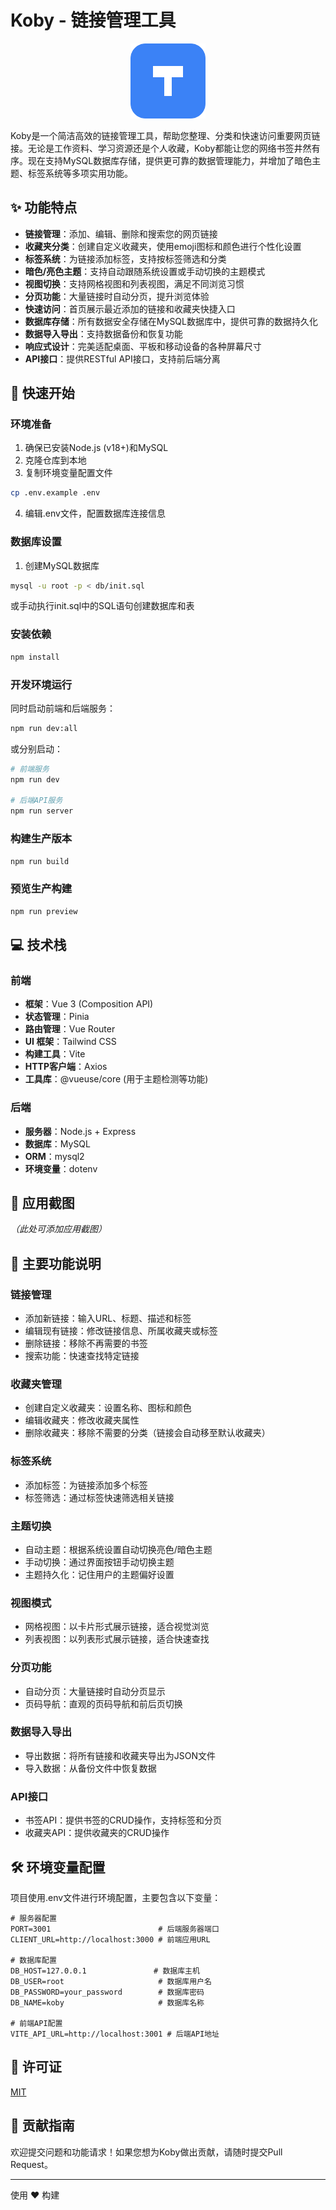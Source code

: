 # Koby - 链接管理工具

<p align="center">
  <img src="public/logo.svg" alt="Koby Logo" width="120" height="120">
</p>

Koby是一个简洁高效的链接管理工具，帮助您整理、分类和快速访问重要网页链接。无论是工作资料、学习资源还是个人收藏，Koby都能让您的网络书签井然有序。现在支持MySQL数据库存储，提供更可靠的数据管理能力，并增加了暗色主题、标签系统等多项实用功能。

## ✨ 功能特点

- **链接管理**：添加、编辑、删除和搜索您的网页链接
- **收藏夹分类**：创建自定义收藏夹，使用emoji图标和颜色进行个性化设置
- **标签系统**：为链接添加标签，支持按标签筛选和分类
- **暗色/亮色主题**：支持自动跟随系统设置或手动切换的主题模式
- **视图切换**：支持网格视图和列表视图，满足不同浏览习惯
- **分页功能**：大量链接时自动分页，提升浏览体验
- **快速访问**：首页展示最近添加的链接和收藏夹快捷入口
- **数据库存储**：所有数据安全存储在MySQL数据库中，提供可靠的数据持久化
- **数据导入导出**：支持数据备份和恢复功能
- **响应式设计**：完美适配桌面、平板和移动设备的各种屏幕尺寸
- **API接口**：提供RESTful API接口，支持前后端分离

## 🚀 快速开始

### 环境准备

1. 确保已安装Node.js (v18+)和MySQL
2. 克隆仓库到本地
3. 复制环境变量配置文件

```bash
cp .env.example .env
```

4. 编辑.env文件，配置数据库连接信息

### 数据库设置

1. 创建MySQL数据库

```bash
mysql -u root -p < db/init.sql
```

或手动执行init.sql中的SQL语句创建数据库和表

### 安装依赖

```bash
npm install
```

### 开发环境运行

同时启动前端和后端服务：

```bash
npm run dev:all
```

或分别启动：

```bash
# 前端服务
npm run dev

# 后端API服务
npm run server
```

### 构建生产版本

```bash
npm run build
```

### 预览生产构建

```bash
npm run preview
```

## 💻 技术栈

### 前端
- **框架**：Vue 3 (Composition API)
- **状态管理**：Pinia
- **路由管理**：Vue Router
- **UI 框架**：Tailwind CSS
- **构建工具**：Vite
- **HTTP客户端**：Axios
- **工具库**：@vueuse/core (用于主题检测等功能)

### 后端
- **服务器**：Node.js + Express
- **数据库**：MySQL
- **ORM**：mysql2
- **环境变量**：dotenv

## 📱 应用截图

*（此处可添加应用截图）*

## 🔧 主要功能说明

### 链接管理

- 添加新链接：输入URL、标题、描述和标签
- 编辑现有链接：修改链接信息、所属收藏夹或标签
- 删除链接：移除不再需要的书签
- 搜索功能：快速查找特定链接

### 收藏夹管理

- 创建自定义收藏夹：设置名称、图标和颜色
- 编辑收藏夹：修改收藏夹属性
- 删除收藏夹：移除不需要的分类（链接会自动移至默认收藏夹）

### 标签系统

- 添加标签：为链接添加多个标签
- 标签筛选：通过标签快速筛选相关链接

### 主题切换

- 自动主题：根据系统设置自动切换亮色/暗色主题
- 手动切换：通过界面按钮手动切换主题
- 主题持久化：记住用户的主题偏好设置

### 视图模式

- 网格视图：以卡片形式展示链接，适合视觉浏览
- 列表视图：以列表形式展示链接，适合快速查找

### 分页功能

- 自动分页：大量链接时自动分页显示
- 页码导航：直观的页码导航和前后页切换

### 数据导入导出

- 导出数据：将所有链接和收藏夹导出为JSON文件
- 导入数据：从备份文件中恢复数据

### API接口

- 书签API：提供书签的CRUD操作，支持标签和分页
- 收藏夹API：提供收藏夹的CRUD操作

## 🛠️ 环境变量配置

项目使用.env文件进行环境配置，主要包含以下变量：

```
# 服务器配置
PORT=3001                        # 后端服务器端口
CLIENT_URL=http://localhost:3000 # 前端应用URL

# 数据库配置
DB_HOST=127.0.0.1               # 数据库主机
DB_USER=root                     # 数据库用户名
DB_PASSWORD=your_password        # 数据库密码
DB_NAME=koby                     # 数据库名称

# 前端API配置
VITE_API_URL=http://localhost:3001 # 后端API地址
```

## 📄 许可证

[MIT](LICENSE)

## 🤝 贡献指南

欢迎提交问题和功能请求！如果您想为Koby做出贡献，请随时提交Pull Request。

---

使用 ❤️ 构建